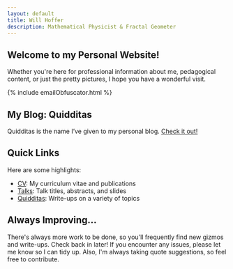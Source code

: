 ```yaml
---
layout: default
title: Will Hoffer
description: Mathematical Physicist & Fractal Geometer
---
```

<script src="/scripts/emailObfuscator.js"></script>

## Welcome to my Personal Website! 
Whether you're here for professional information about me, pedagogical content, or just the pretty pictures, I hope you have a wonderful visit. 

<div class="centered">
    {% include emailObfuscator.html %}
</div>

## My Blog: Quidditas
Quidditas is the name I’ve given to my personal blog. [Check it out!](https://willhoffer.com/content/quidditas/)

## Quick Links
Here are some highlights:

- [CV](https://willhoffer.com/content/cv/): My curriculum vitae and publications
- [Talks](https://willhoffer.com/conent/talks/): Talk titles, abstracts, and slides
- [Quidditas](https://willhoffer.com/content/quidditas/): Write-ups on a variety of topics

## Always Improving...
There's always more work to be done, so you'll frequently find new gizmos and write-ups. Check back in later! If you encounter any issues, please let me know so I can tidy up. Also, I'm always taking quote suggestions, so feel free to contribute.
